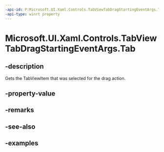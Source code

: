 ```yaml
---
-api-id: P:Microsoft.UI.Xaml.Controls.TabViewTabDragStartingEventArgs.Tab
-api-type: winrt property
---
```


# Microsoft.UI.Xaml.Controls.TabViewTabDragStartingEventArgs.Tab

<!--
public Microsoft.UI.Xaml.Controls.TabViewItem Tab { get; }
-->

## -description

Gets the TabViewItem that was selected for the drag action.

## -property-value

## -remarks

## -see-also

## -examples

